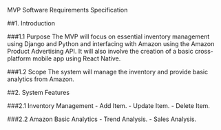 MVP Software Requirements Specification

##1. Introduction 

  ###1.1 Purpose The MVP will focus on essential inventory management using Django and Python and interfacing with Amazon using the Amazon Product Advertising API. It will also involve the creation of a basic cross-platform mobile app using React Native.

  ###1.2 Scope The system will manage the inventory and provide basic analytics from Amazon.

##2. System Features

  ###2.1 Inventory Management
    - Add Item. 
    - Update Item.
    - Delete Item. 
  
  ###2.2 Amazon Basic Analytics
    - Trend Analysis. 
    - Sales Analysis.
